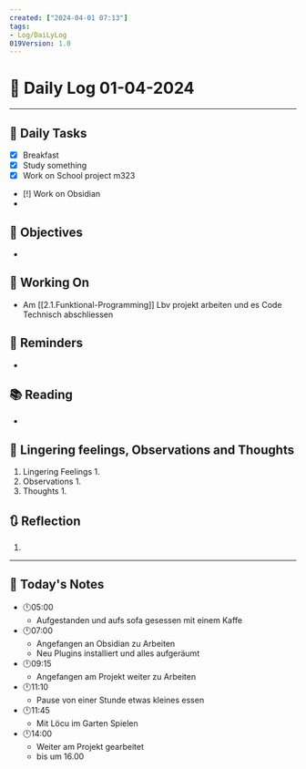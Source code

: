 ```yaml
---
created: ["2024-04-01 07:13"]
tags:
- Log/DaiLyLog
019Version: 1.0
---
```


# 📅 Daily Log  01-04-2024

---
## 🔷 Daily Tasks
- [x] Breakfast
- [x] Study something
- [x] Work on School  project m323
- [!] Work on Obsidian
- 
## 🎯 Objectives
- 
## 🚀 Working On
- Am [[2.1.Funktional-Programming]] Lbv projekt arbeiten und es Code Technisch abschliessen
## 📕 Reminders
- 
## 📚 Reading
- 
##  💬 Lingering feelings, Observations and Thoughts 
1. Lingering Feelings
	1. 
2. Observations
	1. 
3. Thoughts
	1. 
## 🔃 Reflection
1. 
---

## 📅 Today's Notes
- 🕛05:00 
	- Aufgestanden und aufs sofa gesessen mit einem Kaffe
- 🕛07:00 
	- Angefangen an Obsidian zu Arbeiten 
	- Neu Plugins installiert und alles aufgeräumt
- 🕛09:15 
	- Angefangen am Projekt weiter zu Arbeiten
- 🕛11:10
	- Pause von einer Stunde etwas kleines essen
- 🕛11:45 
	- Mit Löcu im Garten Spielen
- 🕛14:00 
	- Weiter am Projekt gearbeitet
	- bis um 16.00
